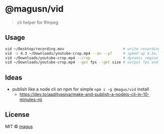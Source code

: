 # @magusn/vid

> cli helper for ffmpeg

## Usage

```sh
vid ~/Desktop/recording.mov                           # write recording.mp4 to ~/Desktop; unchanged by default
vid -s 4.3 ~/Downloads/youtube-crop.mp4 --an --pf     # speed up 4.3x, remove audio, preserve frames
vid ~/Downloads/youtube-crop.mp4 --crop               # dynamic region cropping via still frame
vid ~/Downloads/youtube-crop.mp4 --get fps --get size # output fps and size video metadata
```

## Ideas

- publish like a node cli on npm for simple `npm i -g @magus/vid` install
  - https://dev.to/aadityasiva/make-and-publish-a-nodejs-cli-in-10-minutes-njj


## License

MIT © [magus](https://github.com/magus)
